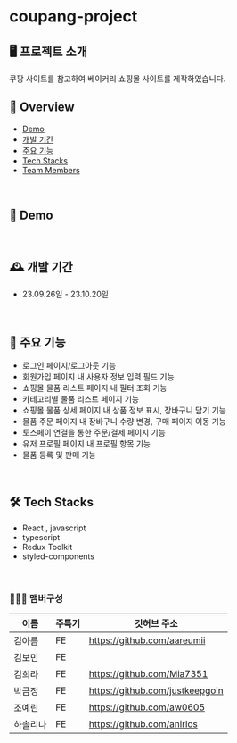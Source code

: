 # coupang-project

## 🖥️ 프로젝트 소개
쿠팡 사이트를 참고하여 베이커리 쇼핑몰 사이트를 제작하였습니다.
<br>

## 📜 Overview 
- [Demo](#id-section1)
- [개발 기간](#id-section2)
- [주요 기능](#id-section4)
- [Tech Stacks](#id-section5)
- [Team Members](#id-section6)

<br>

<div id='id-section1'/>

## 📀 Demo

<br>

<div id='id-section2'/>
  
## 🕰️ 개발 기간
* 23.09.26일 - 23.10.20일


<br>

<div id='id-section4'/>
  
## 📌 주요 기능
 - 로그인 페이지/로그아웃 기능
 - 회원가입 페이지 내 사용자 정보 입력 필드 기능
 - 쇼핑몰 물품 리스트 페이지 내 필터 조회 기능
 - 카테고리별 물품 리스트 페이지 기능 
 - 쇼핑몰 물품 상세 페이지 내 상품 정보 표시, 장바구니 담기 기능
 - 물품 주문 페이지 내 장바구니 수량 변경, 구매 페이지 이동 기능 
 - 토스페이 연결을 통한 주문/결제 페이지 기능
 - 유저 프로필 페이지 내 프로필 항목 기능
 - 물품 등록 및 판매 기능 
<br>

<div id='id-section5'/>

## 🛠 Tech Stacks

- React , javascript
- typescript
- Redux Toolkit
- styled-components

<br>

<div id='id-section6'/>

### 🧑‍🤝‍🧑 맴버구성
|이름|주특기|깃허브 주소|
|---|---|---|
|김아름|FE|<https://github.com/aareumii>|
|김보민|FE||
|김희라|FE|<https://github.com/Mia7351>|
|박금정|FE|<https://github.com/justkeepgoin>|
|조예린|FE|<https://github.com/aw0605>|
|하솔리나|FE|<https://github.com/anirlos>|
